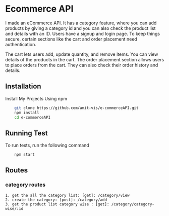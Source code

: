 # Ecommerce API
I made an eCommerce API. It has a category feature, where you can add products by giving a category id and you can also check the product list and details with an ID. Users have a signup and login page. To keep things secure, certain sections like the cart and order placement need authentication.

The cart lets users add, update quantity, and remove items. You can view details of the products in the cart. The order placement section allows users to place orders from the cart. They can also check their order history and details.

## Installation
Install My Projects Using npm
```bash
    git clone https://github.com/amit-vis/e-commerceAPI.git
    npm install
    cd e-commerceAPI
```

## Running Test
To run tests, run the following command
```bash
    npm start
```

## Routes
### category routes
    1. get the all the category list: [get]: /category/view
    2. create the category: [post]: /category/add
    3. get the product list category wise : [get]: /category/category-wise/:id
   